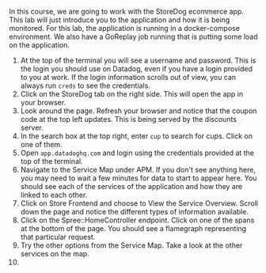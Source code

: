 In this course, we are going to work with the StoreDog ecommerce app. This lab will just introduce you to the application and how it is being monitored. For this lab, the application is running in a docker-compose environment. We also have a GoReplay job running that is putting some load on the application. 
1.  At the top of the terminal you will see a username and password. This is the login you should use on Datadog, even if you have a login provided to you at work. If the login information scrolls out of view, you can always run `creds` to see the credentials.
2.  Click on the StoreDog tab on the right side. This will open the app in your browser. 
3.  Look around the page. Refresh your browser and notice that the coupon code at the top left updates. This is being served by the discounts server. 
4.  In the search box at the top right, enter `cup` to search for cups. Click on one of them. 
5.  Open `app.datadoghq.com` and login using the credentials provided at the top of the terminal. 
6.  Navigate to the Service Map under APM. If you don't see anything here, you may need to wait a few minutes for data to start to appear here. You should see each of the services of the application and how they are linked to each other.
7.  Click on Store Frontend and choose to View the Service Overview. Scroll down the page and notice the different types of information available. 
8.  Click on the Spree::HomeController endpoint. Click on one of the spans at the bottom of the page. You should see a flamegraph representing that particular request. 
9.  Try the other options from the Service Map. Take a look at the other services on the map. 
10. 